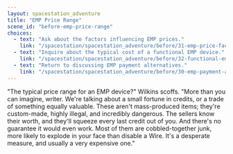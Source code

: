 ```yaml
---
layout: spacestation_adventure
title: "EMP Price Range"
scene_id: "before-emp-price-range"
choices:
  - text: "Ask about the factors influencing EMP prices."
    link: "/spacestation/spacestation_adventure/before/31-emp-price-factors/"
  - text: "Inquire about the typical cost of a functional EMP device."
    link: "/spacestation/spacestation_adventure/before/32-functional-emp-cost/"
  - text: "Return to discussing EMP payment alternatives."
    link: "/spacestation/spacestation_adventure/before/30-emp-payment-alternatives/"
---
```


"The typical price range for an EMP device?" Wilkins scoffs. "More than you can imagine, writer. We're talking about a small fortune in credits, or a trade of something equally valuable. These aren't mass-produced items; they're custom-made, highly illegal, and incredibly dangerous. The sellers know their worth, and they'll squeeze every last credit out of you. And there's no guarantee it would even work. Most of them are cobbled-together junk, more likely to explode in your face than disable a Wire. It's a desperate measure, and usually a very expensive one."
